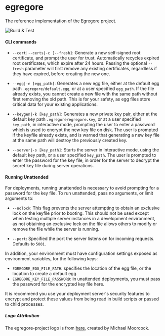 # egregore

The reference implementation of the Egregore project.

![Build & Test](https://github.com/egregore-project/egregore/workflows/Build%20&%20Test/badge.svg)

#### CLI commands

- `--cert|--certs|-c [--fresh]`: Generate a new self-signed root certificate, and prompt the user for trust. Automatically recycles expired root certificates, which expire after 24 hours. Passing the optional `--fresh` parameter will first remove any existing certificates, regardless if they have expired, before creating the new one.

- `--egg|-e [egg_path]`: Generates a new egg file, either at the default egg path `.egregore/default.egg`, or at a user specified `egg_path`. If the file already exists, you cannot create a new file with the same path without first removing the old path. This is for your safety, as egg files store critical data for your existing applications.

- `--keygen|-k [key_path]`: Generates a new private key pair, either at the default key path `.egregore/egregore.key`, or at a user specified `key_path`, in interactive mode, prompting the user to enter a password which is used to encrypt the new key file on disk. The user is prompted if the keyfile already exists, and is warned that generating a new key file at the same path will destroy the previously created key.

- `--server|-s [key_path]`: Starts the server in interactive mode, using the default key path, or a user specified `key_path`. The user is prompted to enter the password for the key file, in order for the server to decrypt the secret key file during server operations.

#### Running Unattended

For deployments, running unattended is necessary to avoid prompting for a password for the key file. To run unattended, pass no arguments, or limit arguments to:

- `--nolock`: This flag prevents the server attempting to obtain an exclusive lock on the keyfile prior to booting. This should not be used except when testing multiple server instances in a development environment, as not obtaining an exclusive lock on the file allows others to modify or remove the file while the server is running.

- `--port`: Specified the port the server listens on for incoming requests. Defaults to `5001`.

In addition, your environment must have configuration settings exposed as environment variables, for the following keys:

- `EGREGORE_EGG_FILE_PATH`: specifies the location of the egg file, or the location to create a default egg.
- `EGREGORE_KEY_FILE_PASSWORD`: in unattended deployments, you must pass the password for the encrypted key file here.

It is recommend you use your deployment server's security features to encrypt and protect these values from being read in build scripts or passed to child processes.

##### Logo Attribution

The egregore-project logo is from [here](https://en.wikipedia.org/wiki/Symbol_of_Chaos), created by Michael Moorcock.